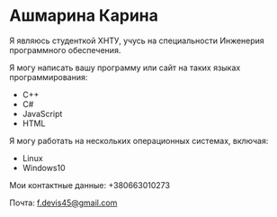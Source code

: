# Ашмарина Карина
Я являюсь студенткой ХНТУ, учусь на специальности Инженерия программного обеспечения. 

Я могу написать вашу программу или сайт на таких языках программирования:
- С++
- С#
- JavaScript
- HTML

Я могу работать на нескольких операционных системах, включая:
- Linux
- Windows10

Мои контактные данные:
+380663010273

Почта:
f.devis45@gmail.com
